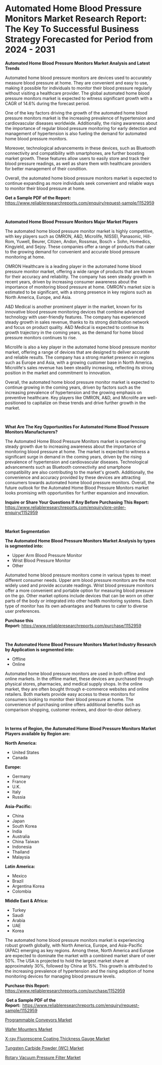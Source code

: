 <p><h1>Automated Home Blood Pressure Monitors Market Research Report: The Key To Successful Business Strategy Forecasted for Period from 2024 - 2031</h1></p><p><strong>Automated Home Blood Pressure Monitors Market Analysis and Latest Trends</strong></p>
<p><p>Automated home blood pressure monitors are devices used to accurately measure blood pressure at home. They are convenient and easy to use, making it possible for individuals to monitor their blood pressure regularly without visiting a healthcare provider. The global automated home blood pressure monitors market is expected to witness significant growth with a CAGR of 14.6% during the forecast period. </p><p>One of the key factors driving the growth of the automated home blood pressure monitors market is the increasing prevalence of hypertension and cardiovascular diseases worldwide. Additionally, the rising awareness about the importance of regular blood pressure monitoring for early detection and management of hypertension is also fueling the demand for automated home blood pressure monitors. </p><p>Moreover, technological advancements in these devices, such as Bluetooth connectivity and compatibility with smartphones, are further boosting market growth. These features allow users to easily store and track their blood pressure readings, as well as share them with healthcare providers for better management of their condition.</p><p>Overall, the automated home blood pressure monitors market is expected to continue expanding as more individuals seek convenient and reliable ways to monitor their blood pressure at home.</p></p>
<p><strong>Get a Sample PDF of the Report:&nbsp;</strong> <a href="https://www.reliableresearchreports.com/enquiry/request-sample/1152959">https://www.reliableresearchreports.com/enquiry/request-sample/1152959</a></p>
<p>&nbsp;</p>
<p><strong>Automated Home Blood Pressure Monitors Major Market Players</strong></p>
<p><p>The automated home blood pressure monitor market is highly competitive, with key players such as OMRON, A&D, Microlife, NISSEI, Panasonic, Hill-Rom, Yuwell, Beurer, Citizen, Andon, Rossmax, Bosch + Sohn, Homedics, Kingyield, and Sejoy. These companies offer a range of products that cater to the growing demand for convenient and accurate blood pressure monitoring at home.</p><p>OMRON Healthcare is a leading player in the automated home blood pressure monitor market, offering a wide range of products that are known for their accuracy and reliability. The company has seen steady growth in recent years, driven by increasing consumer awareness about the importance of monitoring blood pressure at home. OMRON's market size is estimated to be significant, with a strong presence in key regions such as North America, Europe, and Asia.</p><p>A&D Medical is another prominent player in the market, known for its innovative blood pressure monitoring devices that combine advanced technology with user-friendly features. The company has experienced steady growth in sales revenue, thanks to its strong distribution network and focus on product quality. A&D Medical is expected to continue its growth trajectory in the coming years, as the demand for home blood pressure monitors continues to rise.</p><p>Microlife is also a key player in the automated home blood pressure monitor market, offering a range of devices that are designed to deliver accurate and reliable results. The company has a strong market presence in regions such as Europe and Asia, with a growing customer base in North America. Microlife's sales revenue has been steadily increasing, reflecting its strong position in the market and commitment to innovation.</p><p>Overall, the automated home blood pressure monitor market is expected to continue growing in the coming years, driven by factors such as the increasing prevalence of hypertension and the growing emphasis on preventive healthcare. Key players like OMRON, A&D, and Microlife are well-positioned to capitalize on these trends and drive further growth in the market.</p></p>
<p>&nbsp;</p>
<p><strong>What Are The Key Opportunities For Automated Home Blood Pressure Monitors Manufacturers?</strong></p>
<p><p>The Automated Home Blood Pressure Monitors market is experiencing steady growth due to increasing awareness about the importance of monitoring blood pressure at home. The market is expected to witness a significant surge in demand in the coming years, driven by the rising prevalence of hypertension and cardiovascular diseases. Technological advancements such as Bluetooth connectivity and smartphone compatibility are also contributing to the market's growth. Additionally, the convenience and accuracy provided by these devices are attracting consumers towards automated home blood pressure monitors. Overall, the future outlook for the Automated Home Blood Pressure Monitors market looks promising with opportunities for further expansion and innovation.</p></p>
<p><strong>Inquire or Share Your Questions If Any Before Purchasing This Report:</strong> <a href="https://www.reliableresearchreports.com/enquiry/pre-order-enquiry/1152959">https://www.reliableresearchreports.com/enquiry/pre-order-enquiry/1152959</a></p>
<p>&nbsp;</p>
<p><strong>Market Segmentation</strong></p>
<p><strong>The Automated Home Blood Pressure Monitors Market Analysis by types is segmented into:</strong></p>
<p><ul><li>Upper Arm Blood Pressure Monitor</li><li>Wrist Blood Pressure Monitor</li><li>Other</li></ul></p>
<p><p>Automated home blood pressure monitors come in various types to meet different consumer needs. Upper arm blood pressure monitors are the most widely used and provide accurate readings. Wrist blood pressure monitors offer a more convenient and portable option for measuring blood pressure on the go. Other market options include devices that can be worn on other parts of the body or integrated into other health monitoring systems. Each type of monitor has its own advantages and features to cater to diverse user preferences.</p></p>
<p><strong>Purchase this Report:&nbsp;</strong><a href="https://www.reliableresearchreports.com/purchase/1152959">https://www.reliableresearchreports.com/purchase/1152959</a></p>
<p>&nbsp;</p>
<p><strong>The Automated Home Blood Pressure Monitors Market Industry Research by Application is segmented into:</strong></p>
<p><ul><li>Offline</li><li>Online</li></ul></p>
<p><p>Automated home blood pressure monitors are used in both offline and online markets. In the offline market, these devices are purchased through physical stores, pharmacies, and medical supply shops. In the online market, they are often bought through e-commerce websites and online retailers. Both markets provide easy access to these monitors for consumers looking to monitor their blood pressure at home. The convenience of purchasing online offers additional benefits such as comparison shopping, customer reviews, and door-to-door delivery.</p></p>
<p>&nbsp;</p>
<p><strong>In terms of Region, the Automated Home Blood Pressure Monitors Market Players available by Region are:</strong></p>
<p>
    <p> <strong> North America: </strong>
        <ul>
            <li>United States</li>
            <li>Canada</li>
        </ul>
        </p> 
    <p> <strong> Europe: </strong>
        <ul>
            <li>Germany</li>
            <li>France</li>
            <li>U.K.</li>
            <li>Italy</li>
            <li>Russia</li>
        </ul>
        </p> 
    <p> <strong> Asia-Pacific: </strong>
        <ul>
            <li>China</li>
            <li>Japan</li>
            <li>South Korea</li>
            <li>India</li>
            <li>Australia</li>
            <li>China Taiwan</li>
            <li>Indonesia</li>
            <li>Thailand</li>
            <li>Malaysia</li>
        </ul>
        </p> 
    <p> <strong> Latin America: </strong>
        <ul>
            <li>Mexico</li>
            <li>Brazil</li>
            <li>Argentina Korea</li>
            <li>Colombia</li>
        </ul>
        </p> 
    <p> <strong> Middle East & Africa: </strong>
        <ul>
            <li>Turkey</li>
            <li>Saudi</li>
            <li>Arabia</li>
            <li>UAE</li>
            <li>Korea</li>
        </ul>
    </p>
    </p>
<p><p>The automated home blood pressure monitors market is experiencing robust growth globally, with North America, Europe, and Asia-Pacific (APAC) emerging as key regions. Among these, North America and Europe are expected to dominate the market with a combined market share of over 50%. The USA is projected to hold the largest market share at approximately 30%, followed by China at 15%. This growth is attributed to the increasing prevalence of hypertension and the rising adoption of home monitoring devices for managing blood pressure levels.</p></p>
<p><strong>Purchase this Report: </strong><a href="https://www.reliableresearchreports.com/purchase/1152959">https://www.reliableresearchreports.com/purchase/1152959</a></p>
<p>&nbsp;<strong>Get a Sample PDF of the Report:&nbsp;&nbsp;</strong><a href="https://www.reliableresearchreports.com/enquiry/request-sample/1152959">https://www.reliableresearchreports.com/enquiry/request-sample/1152959</a></p>
<p><strong></strong></p>
<p><p><a href="https://medium.com/@sarinaking2023/programmable-conveyors-market-exploring-market-share-market-trends-and-future-growth-3edacf672688">Programmable Conveyors Market</a></p><p><a href="https://medium.com/@sarinaking2023/wafer-mounters-market-analysis-its-cagr-market-segmentation-and-global-industry-overview-af502011e945">Wafer Mounters Market</a></p><p><a href="https://github.com/suaretopek9/Market-Research-Report-List-1/blob/main/x-ray-fluorescene-coating-thickness-gauge-market.md">X-ray Fluorescene Coating Thickness Gauge Market</a></p><p><a href="https://github.com/mharielmesa/Market-Research-Report-List-1/blob/main/tungsten-carbide-powder-wc-market.md">Tungsten Carbide Powder (WC) Market</a></p><p><a href="https://medium.com/@sarinaking2023/rotary-vacuum-pressure-filter-market-report-reveals-the-latest-trends-and-growth-opportunities-of-f52055807621">Rotary Vacuum Pressure Filter Market</a></p></p>